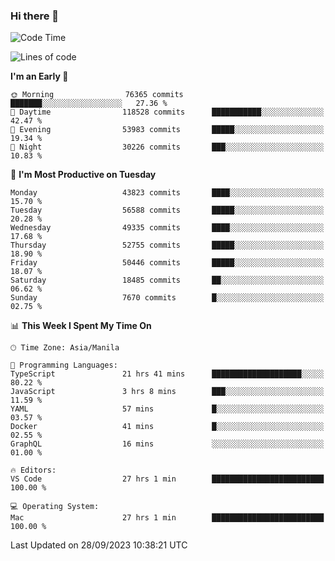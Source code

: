 ### Hi there 👋

<!--START_SECTION:waka-->
![Code Time](http://img.shields.io/badge/Code%20Time-4%2C383%20hrs%206%20mins-blue)

![Lines of code](https://img.shields.io/badge/From%20Hello%20World%20I%27ve%20Written-107.4%20million%20lines%20of%20code-blue)

**I'm an Early 🐤** 

```text
🌞 Morning                76365 commits       ███████░░░░░░░░░░░░░░░░░░   27.36 % 
🌆 Daytime                118528 commits      ███████████░░░░░░░░░░░░░░   42.47 % 
🌃 Evening                53983 commits       █████░░░░░░░░░░░░░░░░░░░░   19.34 % 
🌙 Night                  30226 commits       ███░░░░░░░░░░░░░░░░░░░░░░   10.83 % 
```
📅 **I'm Most Productive on Tuesday** 

```text
Monday                   43823 commits       ████░░░░░░░░░░░░░░░░░░░░░   15.70 % 
Tuesday                  56588 commits       █████░░░░░░░░░░░░░░░░░░░░   20.28 % 
Wednesday                49335 commits       ████░░░░░░░░░░░░░░░░░░░░░   17.68 % 
Thursday                 52755 commits       █████░░░░░░░░░░░░░░░░░░░░   18.90 % 
Friday                   50446 commits       █████░░░░░░░░░░░░░░░░░░░░   18.07 % 
Saturday                 18485 commits       ██░░░░░░░░░░░░░░░░░░░░░░░   06.62 % 
Sunday                   7670 commits        █░░░░░░░░░░░░░░░░░░░░░░░░   02.75 % 
```


📊 **This Week I Spent My Time On** 

```text
🕑︎ Time Zone: Asia/Manila

💬 Programming Languages: 
TypeScript               21 hrs 41 mins      ████████████████████░░░░░   80.22 % 
JavaScript               3 hrs 8 mins        ███░░░░░░░░░░░░░░░░░░░░░░   11.59 % 
YAML                     57 mins             █░░░░░░░░░░░░░░░░░░░░░░░░   03.57 % 
Docker                   41 mins             █░░░░░░░░░░░░░░░░░░░░░░░░   02.55 % 
GraphQL                  16 mins             ░░░░░░░░░░░░░░░░░░░░░░░░░   01.00 % 

🔥 Editors: 
VS Code                  27 hrs 1 min        █████████████████████████   100.00 % 

💻 Operating System: 
Mac                      27 hrs 1 min        █████████████████████████   100.00 % 
```


 Last Updated on 28/09/2023 10:38:21 UTC
<!--END_SECTION:waka-->


<!--
**rad182/rad182** is a ✨ _special_ ✨ repository because its `README.md` (this file) appears on your GitHub profile.

Here are some ideas to get you started:

- 🔭 I’m currently working on ...
- 🌱 I’m currently learning ...
- 👯 I’m looking to collaborate on ...
- 🤔 I’m looking for help with ...
- 💬 Ask me about ...
- 📫 How to reach me: ...
- 😄 Pronouns: ...
- ⚡ Fun fact: ...
-->
